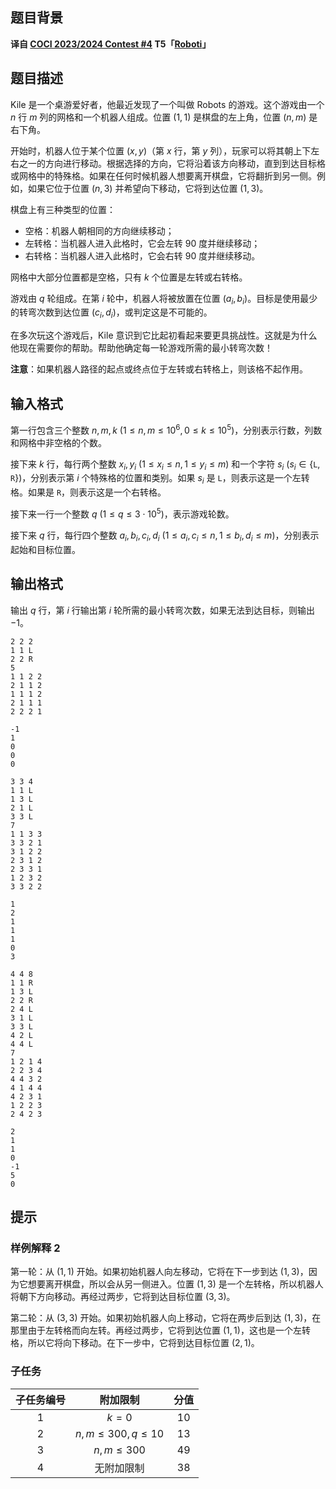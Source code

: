 ## 题目背景
**译自 [COCI 2023/2024 Contest #4](https://hsin.hr/coci/archive/2023_2024) T5「[Roboti](https://hsin.hr/coci/archive/2023_2024/contest4_tasks.pdf)」**

## 题目描述
Kile 是一个桌游爱好者，他最近发现了一个叫做 Robots 的游戏。这个游戏由一个 $n$ 行 $m$ 列的网格和一个机器人组成。位置 $(1, 1)$ 是棋盘的左上角，位置 $(n, m)$ 是右下角。

开始时，机器人位于某个位置 $(x, y)$（第 $x$ 行，第 $y$ 列），玩家可以将其朝上下左右之一的方向进行移动。根据选择的方向，它将沿着该方向移动，直到到达目标格或网格中的特殊格。如果在任何时候机器人想要离开棋盘，它将翻折到另一侧。例如，如果它位于位置 $(n, 3)$ 并希望向下移动，它将到达位置 $(1, 3)$。

棋盘上有三种类型的位置：

- 空格：机器人朝相同的方向继续移动；
- 左转格：当机器人进入此格时，它会左转 $90$ 度并继续移动；
- 右转格：当机器人进入此格时，它会右转 $90$ 度并继续移动。

网格中大部分位置都是空格，只有 $k$ 个位置是左转或右转格。

游戏由 $q$ 轮组成。在第 $i$ 轮中，机器人将被放置在位置 $(a_i, b_i)$。目标是使用最少的转弯次数到达位置 $(c_i, d_i)$，或判定这是不可能的。

在多次玩这个游戏后，Kile 意识到它比起初看起来要更具挑战性。这就是为什么他现在需要你的帮助。帮助他确定每一轮游戏所需的最小转弯次数！

**注意**：如果机器人路径的起点或终点位于左转或右转格上，则该格不起作用。

## 输入格式
第一行包含三个整数 $n,m,k\ (1\le n,m\le 10^6,0\le k\le 10^5)$，分别表示行数，列数和网格中非空格的个数。

接下来 $k$ 行，每行两个整数 $x_i,y_i\ (1\le x_i\le n,1\le y_i\le m)$ 和一个字符 $s_i\ (s_i\in \{\texttt{L},\texttt{R}\})$，分别表示第 $i$ 个特殊格的位置和类别。如果 $s_i$ 是 `L`，则表示这是一个左转格。如果是 `R`，则表示这是一个右转格。

接下来一行一个整数 $q\ (1\le q\le 3\cdot 10^5)$，表示游戏轮数。

接下来 $q$ 行，每行四个整数 $a_i,b_i,c_i,d_i\ (1\le a_i,c_i\le n,1\le b_i,d_i\le m)$，分别表示起始和目标位置。

## 输出格式
输出 $q$ 行，第 $i$ 行输出第 $i$ 轮所需的最小转弯次数，如果无法到达目标，则输出 $-1$。

```input1
2 2 2
1 1 L
2 2 R
5
1 1 2 2
2 1 1 2
1 1 1 2
2 1 1 1
2 2 2 1

```

```output1
-1
1
0
0
0

```

```input2
3 3 4
1 1 L
1 3 L
2 1 L
3 3 L
7
1 1 3 3
3 3 2 1
3 1 2 2
2 3 1 2
2 3 3 1
1 2 3 2
3 3 2 2

```

```output2
1
2
1
1
1
0
3

```

```input3
4 4 8
1 1 R
1 3 L
2 2 R
2 4 L
3 1 L
3 3 L
4 2 L
4 4 L
7
1 2 1 4
2 2 3 4
4 4 3 2
4 1 4 4
4 2 3 1
1 2 2 3
2 4 2 3

```

```output3
2
1
1
0
-1
5
0

```

## 提示
### 样例解释 2

第一轮：从 $(1, 1)$ 开始。如果初始机器人向左移动，它将在下一步到达 $(1, 3)$，因为它想要离开棋盘，所以会从另一侧进入。位置 $(1, 3)$ 是一个左转格，所以机器人将朝下方向移动。再经过两步，它将到达目标位置 $(3, 3)$​。

第二轮：从 $(3, 3)$ 开始。如果初始机器人向上移动，它将在两步后到达 $(1, 3)$，在那里由于左转格而向左转。再经过两步，它将到达位置 $(1, 1)$，这也是一个左转格，所以它将向下移动。在下一步中，它将到达目标位置 $(2, 1)$。

### 子任务

| 子任务编号 |       附加限制       | 分值 |
| :--------: | :------------------: | :--: |
|    $1$     |        $k=0$         | $10$  |
|    $2$     | $n,m\le 300,q\le 10$ | $13$ |
|    $3$     |     $n,m\le 300$     | $49$ |
|    $4$     |      无附加限制      | $38$ |

